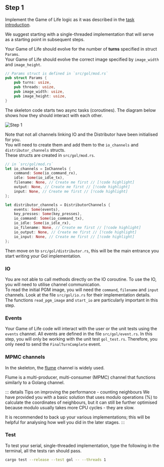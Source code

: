 <!--@include: index.md-->
#

## Step 1

Implement the Game of Life logic as it was described in the [task introduction](../overview#introduction).

We suggest starting with a single-threaded implementation that will serve as a starting point in subsequent steps.

Your Game of Life should evolve for the number of **turns** specified in struct `Params`.\
Your Game of Life should evolve the correct image specified by `image_width` and `image_height`.

``` rust
// Params struct is defined in `src/gol/mod.rs`
pub struct Params {
    pub turns: usize,
    pub threads: usize,
    pub image_width: usize,
    pub image_height: usize,
}
```

The skeleton code starts two async tasks (coroutines).
The diagram below shows how they should interact with each other.

![Step 1](/assets/cw_diagrams-Parallel_1.png)

Note that not all channels linking IO and the Distributor have been initialised for you.\
You will need to create them and add them to the `io_channels` and `distributor_channels` structs.\
These structs are created in `src/gol/mod.rs`.

``` rust
// in `src/gol/mod.rs`
let io_channels = IoChannels {
    command: Some(io_command_rx),
    idle: Some(io_idle_tx),
    filename: None, // Create me first // [!code highlight]
    output: None, // Create me first // [!code highlight]
    input: None, // Create me first // [!code highlight]
};

let distributor_channels = DistributorChannels {
    events: Some(events),
    key_presses: Some(key_presses),
    io_command: Some(io_command_tx),
    io_idle: Some(io_idle_rx),
    io_filename: None, // Create me first // [!code highlight]
    io_output: None, // Create me first // [!code highlight]
    io_input: None, // Create me first // [!code highlight]
};
```

Then move on to `src/gol/distributor.rs`, this will be the main entrance you start writing your Gol implementation.

### IO

You are not able to call methods directly on the IO coroutine.
To use the IO, you will need to utilise channel communication.\
To read the initial PGM image, you will need the `command`, `filename` and `input` channels.
Look at the file `src/gol/io.rs` for their implementation details.\
The functions `read_pgm_image` and `start_io` are particularly important in this step.

### Events

Your Game of Life code will interact with the user or the unit tests using the `events` channel.
All events are defined in the file `src/gol/event.rs`.
In this step, you will only be working with the unit test `gol_test.rs`.
Therefore, you only need to send the `FinalTurnComplete` event.

### MPMC channels

In the skeleton, the [flume](https://github.com/zesterer/flume) channel is widely used.

Flume is a multi-producer, multi-consumer (MPMC) channel that functions similarly to a Golang channel.

::: details Tips on improving the performance - counting neighbours
We have provided you with a basic solution that uses modulo operations (%) to calculate the coordinates of neighbours, but it can still be further optimised because modulo usually takes more CPU cycles - they are slow.

<!-- You need to optimise the calculation of neighboring coordinates manually and strive to minimise the use of modulo operations (%). -->

It is recommended to back up your various implementations; this will be helpful for analysing how well you did in the later stages.
:::

### Test

To test your serial, single-threaded implementation, type the following in the terminal, all the tests ran should pass.

``` bash
cargo test --release --test gol -- --threads 1
```
